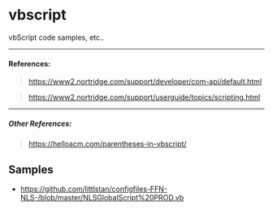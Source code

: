 # vbscript
vbScript code samples, etc..


---

#### References: 

> https://www2.nortridge.com/support/developer/com-api/default.html 

> https://www2.nortridge.com/support/userguide/topics/scripting.html


---

##### Other References: 

> https://helloacm.com/parentheses-in-vbscript/



## Samples

* https://github.com/littlstan/configfiles-FFN-NLS-/blob/master/NLSGlobalScript%20PROD.vb
